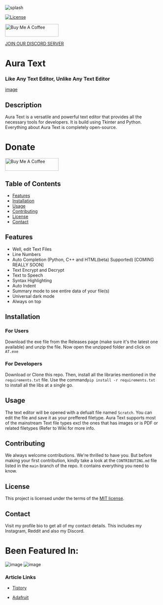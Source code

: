 ![splash](https://user-images.githubusercontent.com/109947257/229192957-ef3f645c-20c1-43f7-97ca-e0ad5853ce03.png)

[![License](https://img.shields.io/badge/License-MIT-yellow.svg)](https://opensource.org/licenses/MIT)

<a href="https://www.buymeacoffee.com/auratext" target="_blank"><img src="https://cdn.buymeacoffee.com/buttons/default-orange.png" alt="Buy Me A Coffee" height="41" width="174"></a>

[JOIN OUR DISCORD SERVER](https://opensource.org/licenses/MIT)

# Aura Text
### Like Any Text Editor, Unlike Any Text Editor

[image](https://user-images.githubusercontent.com/109947257/222976702-a2b50a38-886e-45fa-b3a4-bc4e28095ee2.png)


## Description

Aura Text is a versatile and powerful text editor that provides all the necessary tools for developers. It is build using Tkinter and Python. Everything about Aura Text is completely open-source.

# Donate

<a href="https://www.buymeacoffee.com/auratext" target="_blank"><img src="https://cdn.buymeacoffee.com/buttons/default-orange.png" alt="Buy Me A Coffee" height="41" width="174"></a>

## Table of Contents

- [Features](#features)
- [Installation](#installation)
- [Usage](#usage)
- [Contributing](#contributing)
- [License](#license)
- [Contact](#contact)

## Features

- Well, edit Text Files
- Line Numbers
- Auto Completion (Python, C++ and HTML(beta) Supported) [COMING REALLY SOON]
- Text Encrypt and Decrypt
- Text to Speech
- Syntax Highlighting
- Auto Indent
- Summary mode to see entire data of your file(s)
- Universal dark mode
- Always on top

## Installation

### For Users
Download the exe file from the Releases page (make sure it's the latest one available) and unzip the file. Now open the unzipped folder and click on `AT.exe`

### For Developers
Download or Clone this repo. Then, install all the libraries mentioned in the `requirements.txt` file.
Use the command`pip install -r requirements.txt` to install all the libs at a single go.

## Usage

The text editor will be opened with a defualt file named `Scratch`. You can edit the file and save it as your preffered filetype.
Aura Text supports most of the mainstream Text file types excl the ones that has images or is PDF or related filetypes (Refer to Wiki for more info.

## Contributing

We always welcome contributions. We're thrilled to have you.
But before making your first contribution, kindly take a look
at the `CONTRIBUTING.md` file listed in the `main` branch of the repo. It contains everything you need to know.

## License

This project is licensed under the terms of the [MIT license](https://opensource.org/licenses/MIT).

## Contact

Visit my profile bio to get all of my contact details. 
This includes my Instagram, Reddit and also my Discord. 

# Been Featured In:

![image](https://user-images.githubusercontent.com/109947257/223731099-86a24887-dede-42c9-9737-e1d0817db288.png)   ![image](https://user-images.githubusercontent.com/109947257/223731266-842deb1a-e651-4714-9a28-7690059f145d.png)

### Article Links

- [Tistory](https://sansamlife.com/entry/IT-%EC%B5%9C%EC%8B%A0-%EC%A0%95%EB%B3%B4-%EC%98%A4%ED%94%88%EC%86%8C%EC%8A%A4-%EC%9B%B9-%EC%95%A0%ED%94%8C%EB%A6%AC%EC%BC%80%EC%9D%B4%EC%85%98-%EC%95%88%EB%93%9C%EB%A1%9C%EC%9D%B4%EB%93%9C%ED%8F%B0-AudioLM#idx4:~:text=github.com/rohankishore/-,Aura%2DText,-GitHub%20%2D%20rohankishore/Aura)

- [Adafruit](https://blog.adafruit.com/2023/03/07/a-novel-text-programming-editor-aura-text-programming-software/)
